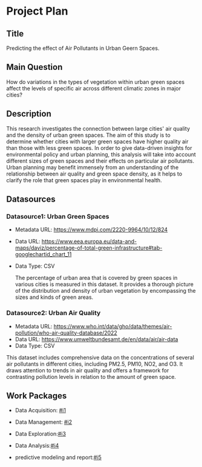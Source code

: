 # Project Plan

## Title
Predicting the effect of Air Pollutants in Urban Geern Spaces.

## Main Question

How do variations in the types of vegetation within urban green spaces affect the levels of specific air across different climatic zones in major cities?


## Description

This research investigates the connection between large cities' air quality and the density of urban green spaces. The aim of this study is to determine whether cities with larger green spaces have higher quality air than those with less green spaces. In order to give data-driven insights for environmental policy and urban planning, this analysis will take into account different sizes of green spaces and their effects on particular air pollutants.  Urban planning may benefit immensely from an understanding of the relationship between air quality and green space density, as it helps to clarify the role that green spaces play in environmental health.

## Datasources

### Datasource1: Urban Green Spaces
* Metadata URL: https://www.mdpi.com/2220-9964/10/12/824
* Data URL: https://www.eea.europa.eu/data-and-maps/daviz/percentage-of-total-green-infrastructure#tab-googlechartid_chart_11
* Data Type: CSV

  The percentage of urban area that is covered by green spaces in various cities is measured in this dataset. It provides a thorough picture of the distribution and density of urban vegetation by encompassing the sizes and kinds of green areas.
### Datasource2: Urban Air Quality
* Metadata URL:  https://www.who.int/data/gho/data/themes/air-pollution/who-air-quality-database/2022
* Data URL: https://www.umweltbundesamt.de/en/data/air/air-data
* Data Type: CSV
  
This dataset includes comprehensive data on the concentrations of several air pollutants in different cities, including PM2.5, PM10, NO2, and O3. It draws attention to trends in air quality and offers a framework for contrasting pollution levels in relation to the amount of green space.

## Work Packages

*  Data Acquisition: [#i1][i1]

  [i1]: https://github.com/Mahshidaf/Project-Work-1-mahshid-afshari/issues/1
  
*  Data Management: [#i2][i2]

    [i2]: https://github.com/Mahshidaf/Project-Work-1-mahshid-afshari/issues/2

*  Data Exploration:[#i3][i3]

  [i3]: https://github.com/Mahshidaf/Project-Work-1-mahshid-afshari/issues/3
  
*  Data Analysis:[#i4][i4]

    [i4]: https://github.com/Mahshidaf/Project-Work-1-mahshid-afshari/issues/4
   
*  predictive modeling and report:[#i5][i5]

  [i5]: https://github.com/Mahshidaf/Project-Work-1-mahshid-afshari/issues/5
